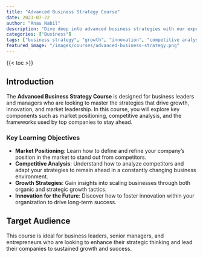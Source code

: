 ```yaml
---
title: "Advanced Business Strategy Course"
date: 2023-07-22
author: "Anas Nabil"
description: "Dive deep into advanced business strategies with our expert-led course. Understand the key components of successful business strategies, from market positioning to competitive analysis. This course is perfect for business leaders and managers looking to drive growth and innovation."
categories: ["Business"]
tags: ["business strategy", "growth", "innovation", "competitive analysis"]
featured_image: "/images/courses/advanced-business-strategy.png"
---
```


{{< toc >}}

## Introduction

The **Advanced Business Strategy Course** is designed for business leaders and managers who are looking to master the strategies that drive growth, innovation, and market leadership. In this course, you will explore key components such as market positioning, competitive analysis, and the frameworks used by top companies to stay ahead.

### Key Learning Objectives

- **Market Positioning**: Learn how to define and refine your company’s position in the market to stand out from competitors.
- **Competitive Analysis**: Understand how to analyze competitors and adapt your strategies to remain ahead in a constantly changing business environment.
- **Growth Strategies**: Gain insights into scaling businesses through both organic and strategic growth tactics.
- **Innovation for the Future**: Discover how to foster innovation within your organization to drive long-term success.

## Target Audience

This course is ideal for business leaders, senior managers, and entrepreneurs who are looking to enhance their strategic thinking and lead their companies to sustained growth and success.
